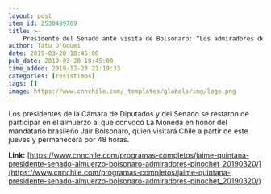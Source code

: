 ```yaml
---
layout: post
item_id: 2530499769
title: >-
    Presidente del Senado ante visita de Bolsonaro: “Los admiradores de Pinochet no son bienvenidos en Chile”
author: Tatu D'Oquei
date: 2019-03-20 18:45:00
pub_date: 2019-03-20 18:45:00
time_added: 2019-12-23 21:19:33
categories: [resistimos]
tags: []
image: https://www.cnnchile.com/_templates/globals/img/logo.png
---
```


Los presidentes de la Cámara de Diputados y del Senado se restaron de participar en el almuerzo al que convocó La Moneda en honor del mandatario brasileño Jair Bolsonaro, quien visitará Chile a partir de este jueves y permanecerá por 48 horas.

**Link:** [https://www.cnnchile.com/programas-completos/jaime-quintana-presidente-senado-almuerzo-bolsonaro-admiradores-pinochet_20190320/](https://www.cnnchile.com/programas-completos/jaime-quintana-presidente-senado-almuerzo-bolsonaro-admiradores-pinochet_20190320/)

